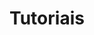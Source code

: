 ---
title: Tutoriais
weight: 11
description: >-
  Nesta seção, você vai encontrar tutoriais para utilizar o Horusec.
---